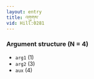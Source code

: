 ```yaml
---
layout: entry
title: འགུགས་
vid: Hill:0281
---
```

### Argument structure (N = 4)
* `arg1` (1)
* `arg2` (3)
* `aux` (4)
